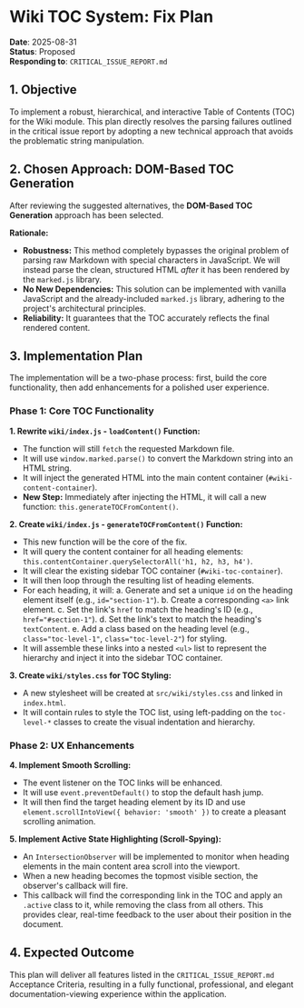 # Wiki TOC System: Fix Plan

**Date**: 2025-08-31  
**Status**: Proposed  
**Responding to**: `CRITICAL_ISSUE_REPORT.md`

## 1. Objective

To implement a robust, hierarchical, and interactive Table of Contents (TOC) for the Wiki module. This plan directly resolves the parsing failures outlined in the critical issue report by adopting a new technical approach that avoids the problematic string manipulation.

## 2. Chosen Approach: DOM-Based TOC Generation

After reviewing the suggested alternatives, the **DOM-Based TOC Generation** approach has been selected. 

**Rationale:**
-   **Robustness:** This method completely bypasses the original problem of parsing raw Markdown with special characters in JavaScript. We will instead parse the clean, structured HTML *after* it has been rendered by the `marked.js` library.
-   **No New Dependencies:** This solution can be implemented with vanilla JavaScript and the already-included `marked.js` library, adhering to the project's architectural principles.
-   **Reliability:** It guarantees that the TOC accurately reflects the final rendered content.

## 3. Implementation Plan

The implementation will be a two-phase process: first, build the core functionality, then add enhancements for a polished user experience.

### Phase 1: Core TOC Functionality

**1. Rewrite `wiki/index.js` - `loadContent()` Function:**
   - The function will still `fetch` the requested Markdown file.
   - It will use `window.marked.parse()` to convert the Markdown string into an HTML string.
   - It will inject the generated HTML into the main content container (`#wiki-content-container`).
   - **New Step:** Immediately after injecting the HTML, it will call a new function: `this.generateTOCFromContent()`.

**2. Create `wiki/index.js` - `generateTOCFromContent()` Function:**
   - This new function will be the core of the fix.
   - It will query the content container for all heading elements: `this.contentContainer.querySelectorAll('h1, h2, h3, h4')`.
   - It will clear the existing sidebar TOC container (`#wiki-toc-container`).
   - It will then loop through the resulting list of heading elements.
   - For each heading, it will:
     a. Generate and set a unique `id` on the heading element itself (e.g., `id="section-1"`).
     b. Create a corresponding `<a>` link element.
     c. Set the link's `href` to match the heading's ID (e.g., `href="#section-1"`).
     d. Set the link's text to match the heading's `textContent`.
     e. Add a class based on the heading level (e.g., `class="toc-level-1"`, `class="toc-level-2"`) for styling.
   - It will assemble these links into a nested `<ul>` list to represent the hierarchy and inject it into the sidebar TOC container.

**3. Create `wiki/styles.css` for TOC Styling:**
   - A new stylesheet will be created at `src/wiki/styles.css` and linked in `index.html`.
   - It will contain rules to style the TOC list, using left-padding on the `toc-level-*` classes to create the visual indentation and hierarchy.

### Phase 2: UX Enhancements

**4. Implement Smooth Scrolling:**
   - The event listener on the TOC links will be enhanced.
   - It will use `event.preventDefault()` to stop the default hash jump.
   - It will then find the target heading element by its ID and use `element.scrollIntoView({ behavior: 'smooth' })` to create a pleasant scrolling animation.

**5. Implement Active State Highlighting (Scroll-Spying):**
   - An `IntersectionObserver` will be implemented to monitor when heading elements in the main content area scroll into the viewport.
   - When a new heading becomes the topmost visible section, the observer's callback will fire.
   - This callback will find the corresponding link in the TOC and apply an `.active` class to it, while removing the class from all others. This provides clear, real-time feedback to the user about their position in the document.

## 4. Expected Outcome

This plan will deliver all features listed in the `CRITICAL_ISSUE_REPORT.md` Acceptance Criteria, resulting in a fully functional, professional, and elegant documentation-viewing experience within the application.
